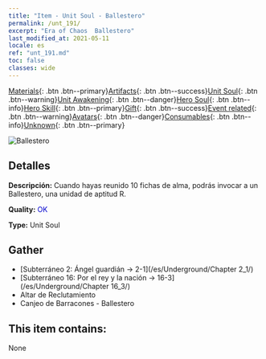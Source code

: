 ```yaml
---
title: "Item - Unit Soul - Ballestero"
permalink: /unt_191/
excerpt: "Era of Chaos  Ballestero"
last_modified_at: 2021-05-11
locale: es
ref: "unt_191.md"
toc: false
classes: wide
---
```

 [Materials](/ItemsES/){: .btn .btn--primary}[Artifacts](/ItemsES/Artifacts/){: .btn .btn--success}[Unit Soul](/ItemsES/UnitSoul/){: .btn .btn--warning}[Unit Awakening](/ItemsES/UnitAwakening/){: .btn .btn--danger}[Hero Soul](/ItemsES/HeroSoul/){: .btn .btn--info}[Hero Skill](/ItemsES/HeroSkill/){: .btn .btn--primary}[Gift](/ItemsES/Gift/){: .btn .btn--success}[Event related](/ItemsES/Events/){: .btn .btn--warning}[Avatars](/ItemsES/Avatars/){: .btn .btn--danger}[Consumables](/ItemsES/Consumables/){: .btn .btn--info}[Unknown](/ItemsES/Unknown/){: .btn .btn--primary}

 ![Ballestero](/images/u/ti_nushou.jpg)

## Detalles
 **Descripción:** Cuando hayas reunido 10 fichas de alma, podrás invocar a un Ballestero, una unidad de aptitud R.

 **Quality:** <span style="color: #0000CD">OK</span>

 **Type:** Unit Soul

## Gather

*    [Subterráneo 2: Ángel guardián -> 2-1](/es/Underground/Chapter 2_1/) 
*    [Subterráneo 16: Por el rey y la nación -> 16-3](/es/Underground/Chapter 16_3/) 
*    Altar de Reclutamiento 
*    Canjeo de Barracones - Ballestero 

## This item contains:

  None

